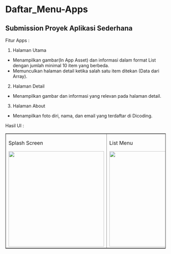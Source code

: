# Daftar_Menu-Apps

Submission Proyek Aplikasi Sederhana
------------------------------------------------
Fitur Apps :  
1. Halaman Utama
  - Menampilkan gambar(In App Asset) dan informasi dalam format List dengan jumlah minimal 10 item yang berbeda.
  - Memunculkan halaman detail ketika salah satu item ditekan (Data dari Array).
2. Halaman Detail
  - Menampilkan gambar dan informasi yang relevan pada halaman detail. 
3. Halaman About
  - Menampilkan foto diri, nama, dan email yang terdaftar di Dicoding.

Hasil UI :  
<table border="1">
  <tr>
    <td><p>Splash Screen</p> <img src="https://user-images.githubusercontent.com/71767382/155164930-9c4acb20-23a8-42f4-bedd-5275c8b96fe6.png" width="300"></td>
    <td><p>List Menu</p> <img src="https://user-images.githubusercontent.com/71767382/155164936-4668921f-4b39-4e1c-9623-4000ff664b36.png" width="300"></td>
    <td><p>Detail Menu</p> <img src="https://user-images.githubusercontent.com/71767382/155164923-d3c8796a-4dfb-4f8c-969f-b3f9ce990a84.png" width="300"></td>
    <td><p>About</p> <img src="https://user-images.githubusercontent.com/71767382/155164916-3173aae1-2639-437f-82be-e3618b3232ba.png" width="300"></td>
  </tr>
</table>
